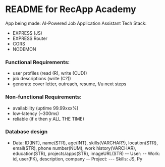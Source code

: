 # README for RecApp Academy

App being made: AI-Powered Job Application Assistant
Tech Stack:
- EXPRESS (JS)
- EXPRESS Router
- CORS
- NODEMON

### Functional Requirements:
- user profiles (read (R), write (CUD))
- job descriptions (write (C?))
- generate cover letter, outreach, resume, f/u next steps
### Non-functional Requirements:
- availability (uptime 99.99xxx%)
- low-latency (~300ms)
- reliable (if x then y ALL THE TIME)

### Database design
- Data: ID(INT), name(STR), age(INT), skills(VARCHAR?), location(STR), email(STR), phone number(NUM), work history(VARCHAR), education(STR), projects/apps(STR), imageURL(STR)
-- User:
-- Work: id, user(FK), description, company
-- Project:
--- Skills: JS, Py
